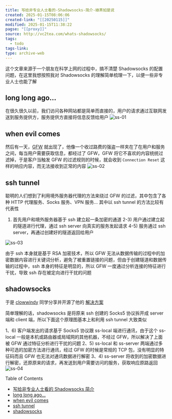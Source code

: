 ```yaml
---
title: 写给非专业人士看的-Shadowsocks-简介-綠茶如是说
created: 2025-01-15T08:06:06
created-link: "[[20250115]]"
modified: 2025-01-15T11:38:22
pagse: "[[proxy]]"
source: http://vc2tea.com/whats-shadowsocks/
tags:
  - todo
tags-link: 
type: archive-web
---
```


这个文章来源于一个朋友在科学上网的过程中，搞不清楚 Shadowsocks 的配置问题，在这里我想按照我对 Shadowsocks 的理解简单梳理一下，以便一些非专业人士也能了解

## long long ago…

在很久很久以前，我们访问各种网站都是简单而直接的，用户的请求通过互联网发送到服务提供方，服务提供方直接将信息反馈给用户 ![ss-01](http://vc2tea.com/public/upload/whats-shadowsocks-01.png)

## when evil comes

然后有一天，[GFW](https://zh.wikipedia.org/wiki/%E9%87%91%E7%9B%BE%E5%B7%A5%E7%A8%8B) 就出现了，他像一个收过路费的强盗一样夹在了在用户和服务之间，每当用户需要获取信息，都经过了 GFW，GFW 将它不喜欢的内容统统过滤掉，于是客户当触发 GFW 的过滤规则的时候，就会收到 `Connection Reset` 这样的响应内容，而无法接收到正常的内容 ![ss-02](http://vc2tea.com/public/upload/whats-shadowsocks-02.png)

## ssh tunnel

聪明的人们想到了利用境外服务器代理的方法来绕过 GFW 的过滤，其中包含了各种 HTTP 代理服务、Socks 服务、VPN 服务… 其中以 ssh tunnel 的方法比较有代表性

1) 首先用户和境外服务器基于 ssh 建立起一条加密的通道 2-3) 用户通过建立起的隧道进行代理，通过 ssh server 向真实的服务发起请求 4-5) 服务通过 ssh server，再通过创建好的隧道返回给用户

![ss-03](http://vc2tea.com/public/upload/whats-shadowsocks-03.png)

由于 ssh 本身就是基于 RSA 加密技术，所以 GFW 无法从数据传输的过程中的加密数据内容进行关键词分析，避免了被重置链接的问题，但由于创建隧道和数据传输的过程中，ssh 本身的特征是明显的，所以 GFW 一度通过分析连接的特征进行干扰，导致 ssh 存在被定向进行干扰的问题

## shadowsocks

于是 [clowwindy](https://github.com/clowwindy/shadowsocks) 同学分享并开源了他的 [解决方案](https://www.v2ex.com/t/32777)

简单理解的话，shadowsocks 是将原来 ssh 创建的 Socks5 协议拆开成 server 端和 client 端，所以下面这个原理图基本上和利用 ssh tunnel 大致类似

1、6) 客户端发出的请求基于 Socks5 协议跟 ss-local 端进行通讯，由于这个 ss-local 一般是本机或路由器或局域网的其他机器，不经过 GFW，所以解决了上面被 GFW 通过特征分析进行干扰的问题 2、5) ss-local 和 ss-server 两端通过多种可选的加密方法进行通讯，经过 GFW 的时候是常规的 TCP 包，没有明显的特征码而且 GFW 也无法对通讯数据进行解密 3、4) ss-server 将收到的加密数据进行解密，还原原来的请求，再发送到用户需要访问的服务，获取响应原路返回 ![ss-04](http://vc2tea.com/public/upload/whats-shadowsocks-04.png)

Table of Contents

- [写给非专业人士看的 Shadowsocks 简介](http://vc2tea.com/whats-shadowsocks/#post__title)
- [long long ago…](http://vc2tea.com/whats-shadowsocks/#dejch)
- [when evil comes](http://vc2tea.com/whats-shadowsocks/#ykfpu)
- [ssh tunnel](http://vc2tea.com/whats-shadowsocks/#ycgmn)
- [shadowsocks](http://vc2tea.com/whats-shadowsocks/#xgrkt)
